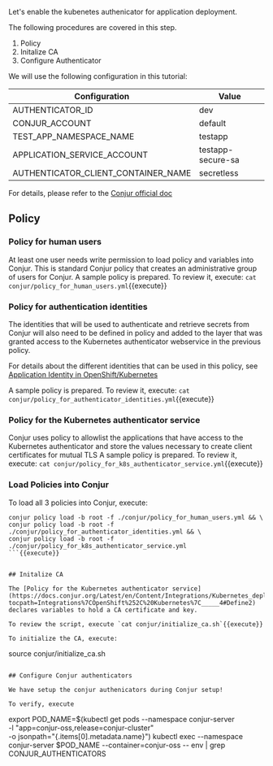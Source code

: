 

Let's enable the kubenetes authenicator for application deployment.

The following procedures are covered in this step.
1. Policy
2. Initalize CA
3. Configure Authenticator

We will use the following configuration in this tutorial:

| Configuration    | Value   |
|------------------|---------|
| AUTHENTICATOR_ID | dev     |
| CONJUR_ACCOUNT   | default |
| TEST_APP_NAMESPACE_NAME | testapp
| APPLICATION_SERVICE_ACCOUNT | testapp-secure-sa |
| AUTHENTICATOR_CLIENT_CONTAINER_NAME | secretless |

For details, please refer to the [Conjur official doc](https://docs.conjur.org/Latest/en/Content/Integrations/Kubernetes_deployApplicationCluster.htm?tocpath=Integrations%7COpenShift%252C%20Kubernetes%7C_____4)

## Policy

### Policy for human users

At least one user needs write permission to load policy and variables into Conjur. This is standard Conjur policy that creates an administrative group of users for Conjur.
A sample policy is prepared.
To review it, execute: `cat conjur/policy_for_human_users.yml`{{execute}}

### Policy for authentication identities

The identities that will be used to authenticate and retrieve secrets from Conjur will also need to be defined in policy and added to the layer that was granted access to the Kubernetes authenticator webservice in the previous policy.

For details about the different identities that can be used in this policy, see [Application Identity in OpenShift/Kubernetes](https://docs.conjur.org/Latest/en/Content/Integrations/Kubernetes_AppIdentity.htm)

A sample policy is prepared.
To review it, execute: `cat conjur/policy_for_authenticator_identities.yml`{{execute}}

### Policy for the Kubernetes authenticator service

Conjur uses policy to allowlist the applications that have access to the Kubernetes authenticator and store the values necessary to create client certificates for mutual TLS
A sample policy is prepared.
To review it, execute: `cat conjur/policy_for_k8s_authenticator_service.yml`{{execute}}


### Load Policies into Conjur

To load all 3 policies into Conjur, execute:

```
conjur policy load -b root -f ./conjur/policy_for_human_users.yml && \
conjur policy load -b root -f ./conjur/policy_for_authenticator_identities.yml && \
conjur policy load -b root -f ./conjur/policy_for_k8s_authenticator_service.yml 
```{{execute}}


## Initalize CA

The [Policy for the Kubernetes authenticator service](https://docs.conjur.org/Latest/en/Content/Integrations/Kubernetes_deployApplicationCluster.htm?tocpath=Integrations%7COpenShift%252C%20Kubernetes%7C_____4#Define2) declares variables to hold a CA certificate and key.

To review the script, execute `cat conjur/initialize_ca.sh`{{execute}}

To initialize the CA, execute: 
```
source conjur/initialize_ca.sh
```{{execute}}

## Configure Conjur authenticators

We have setup the conjur authenicators during Conjur setup!

To verify, execute 
```
export POD_NAME=$(kubectl get pods --namespace conjur-server \
   -l "app=conjur-oss,release=conjur-cluster" \
   -o jsonpath="{.items[0].metadata.name}")
kubectl exec --namespace conjur-server  $POD_NAME  --container=conjur-oss -- env | grep CONJUR_AUTHENTICATORS
```{{execute}}
